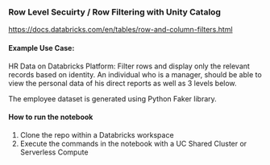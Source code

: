 ### Row Level Secuirty / Row Filtering with Unity Catalog

https://docs.databricks.com/en/tables/row-and-column-filters.html

#### Example Use Case:

HR Data on Databricks Platform: Filter rows and display only the relevant records based on identity. An individual who is a manager, should be able to view the personal data of his direct reports as well as 3 levels below.

The employee dataset is generated using Python Faker library.

#### How to run the notebook
1. Clone the repo within a Databricks workspace
2. Execute the commands in the notebook with a UC Shared Cluster or Serverless Compute